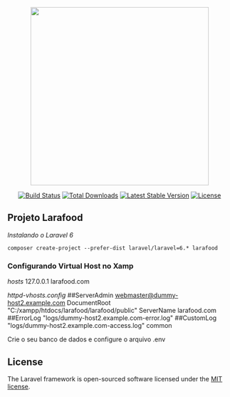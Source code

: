 <p align="center"><a href="https://laravel.com" target="_blank"><img src="https://raw.githubusercontent.com/laravel/art/master/logo-lockup/5%20SVG/2%20CMYK/1%20Full%20Color/laravel-logolockup-cmyk-red.svg" width="400"></a></p>

<p align="center">
<a href="https://travis-ci.org/laravel/framework"><img src="https://travis-ci.org/laravel/framework.svg" alt="Build Status"></a>
<a href="https://packagist.org/packages/laravel/framework"><img src="https://poser.pugx.org/laravel/framework/d/total.svg" alt="Total Downloads"></a>
<a href="https://packagist.org/packages/laravel/framework"><img src="https://poser.pugx.org/laravel/framework/v/stable.svg" alt="Latest Stable Version"></a>
<a href="https://packagist.org/packages/laravel/framework"><img src="https://poser.pugx.org/laravel/framework/license.svg" alt="License"></a>
</p>

## Projeto Larafood

*Instalando o Laravel 6*
```
composer create-project --prefer-dist laravel/laravel=6.* larafood
```

 ### Configurando Virtual Host no Xamp
_hosts_
127.0.0.1 larafood.com

_httpd-vhosts.config_
<VirtualHost larafood.com:80>
    ##ServerAdmin webmaster@dummy-host2.example.com
    DocumentRoot "C:/xampp/htdocs/larafood/larafood/public"
    ServerName larafood.com
    ##ErrorLog "logs/dummy-host2.example.com-error.log"
    ##CustomLog "logs/dummy-host2.example.com-access.log" common
</VirtualHost>

Crie o seu banco de dados e configure o arquivo .env


## License
The Laravel framework is open-sourced software licensed under the [MIT license](https://opensource.org/licenses/MIT).
